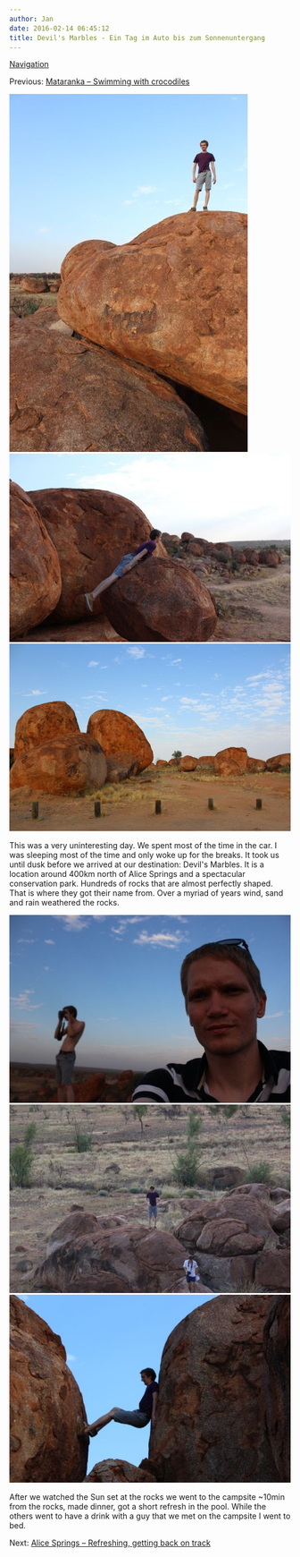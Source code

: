 ```yaml
---
author: Jan
date: 2016-02-14 06:45:12
title: Devil's Marbles - Ein Tag im Auto bis zum Sonnenuntergang
---
```


[Navigation](/posts/30-der-stuart-highway/)

Previous: [Mataranka – Swimming with crocodiles](../day_05)

![Image](./images/jamie.jpg)
![Image](./images/planking.jpg)
![Image](./images/marbles.jpg)

This was a very uninteresting day. We spent most of the time in the car. I was
sleeping most of the time and only woke up for the breaks. It took us until
dusk before we arrived at our destination: Devil's Marbles. It is a
location around 400km north of Alice Springs and a spectacular conservation
park. Hundreds of rocks that are almost perfectly shaped. That is where they
got their name from. Over a myriad of years wind, sand and rain weathered the
rocks.

![Image](./images/jan.jpg)
![Image](./images/birds_eye.jpg)
![Image](./images/between.jpg)

After we watched the Sun set at the rocks we went to the campsite ~10min from
the rocks, made dinner, got a short refresh in the pool. While the others went
to have a drink with a guy that we met on the campsite I went to bed.

Next: [Alice Springs – Refreshing, getting back on track](../day_07)
